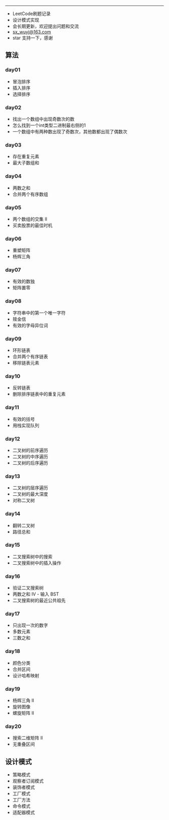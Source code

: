 
---
* LeetCode刷题记录
* 设计模式实现  
* 会长期更新，欢迎提出问题和交流
* sx_wuyj@163.com
* star 支持一下，感谢

## 算法
### day01
* 冒泡排序
* 插入排序
* 选择排序
### day02
* 找出一个数组中出现奇数次的数
* 怎么找到一个int类型二进制最右侧的1
* 一个数组中有两种数出现了奇数次，其他数都出现了偶数次
### day03
* 存在重复元素
* 最大子数组和
### day04
* 两数之和
* 合并两个有序数组
### day05
* 两个数组的交集 II
* 买卖股票的最佳时机
### day06  
* 重塑矩阵
* 杨辉三角
### day07
* 有效的数独
* 矩阵置零
### day08
* 字符串中的第一个唯一字符
* 赎金信
* 有效的字母异位词
### day09
* 环形链表
* 合并两个有序链表
* 移除链表元素
### day10
* 反转链表
* 删除排序链表中的重复元素
### day11
* 有效的括号
* 用栈实现队列
### day12
* 二叉树的前序遍历
* 二叉树的中序遍历
* 二叉树的后序遍历
### day13
* 二叉树的层序遍历
* 二叉树的最大深度
* 对称二叉树
### day14
* 翻转二叉树
* 路径总和
### day15
* 二叉搜索树中的搜索
* 二叉搜索树中的插入操作
### day16
* 验证二叉搜索树
* 两数之和 IV - 输入 BST
* 二叉搜索树的最近公共祖先
### day17
* 只出现一次的数字
* 多数元素
* 三数之和
### day18
* 颜色分类
* 合并区间
* 设计哈希映射
### day19
* 杨辉三角 II
* 旋转图像
* 螺旋矩阵 II
### day20
* 搜索二维矩阵 II
* 无重叠区间

## 设计模式
* 策略模式
* 观察者订阅模式
* 装饰者模式
* 工厂模式
* 工厂方法
* 命令模式
* 适配器模式